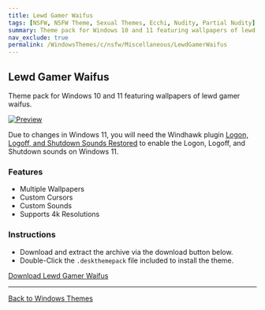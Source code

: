 ```yaml
---
title: Lewd Gamer Waifus
tags: [NSFW, NSFW Theme, Sexual Themes, Ecchi, Nudity, Partial Nudity]
summary: Theme pack for Windows 10 and 11 featuring wallpapers of lewd gamer waifus.
nav_exclude: true
permalink: /WindowsThemes/c/nsfw/Miscellaneous/LewdGamerWaifus
---
```


## Lewd Gamer Waifus
Theme pack for Windows 10 and 11 featuring wallpapers of lewd gamer waifus.

[![Preview](https://gitlab.com/the-back-room/deskthemepacks/nsfw/lewd-gamer-waifus/-/raw/main/Extras/Preview.bmp)](https://gitlab.com/the-back-room/deskthemepacks/nsfw/lewd-gamer-waifus/-/raw/main/Extras/Preview.bmp)

Due to changes in Windows 11, you will need the Windhawk plugin [Logon, Logoff, and Shutdown Sounds Restored](https://windhawk.net/mods/logon-logoff-shutdown-sounds) to enable the Logon, Logoff, and Shutdown sounds on Windows 11.

### Features

- Multiple Wallpapers
- Custom Cursors
- Custom Sounds
- Supports 4k Resolutions

### Instructions

- Download and extract the archive via the download button below.
- Double-Click the `.deskthemepack` file included to install the theme.

<a href="https://gitlab.com/the-back-room/deskthemepacks/nsfw/lewd-gamer-waifus/-/archive/main/lewd-gamer-waifus-main.zip" class="btn btn--primary btn--lg" target="_blank" rel="noopener noreferrer">Download Lewd Gamer Waifus</a>

---

<a href="/WindowsThemes" class="btn btn--secondary btn--sm">Back to Windows Themes</a>